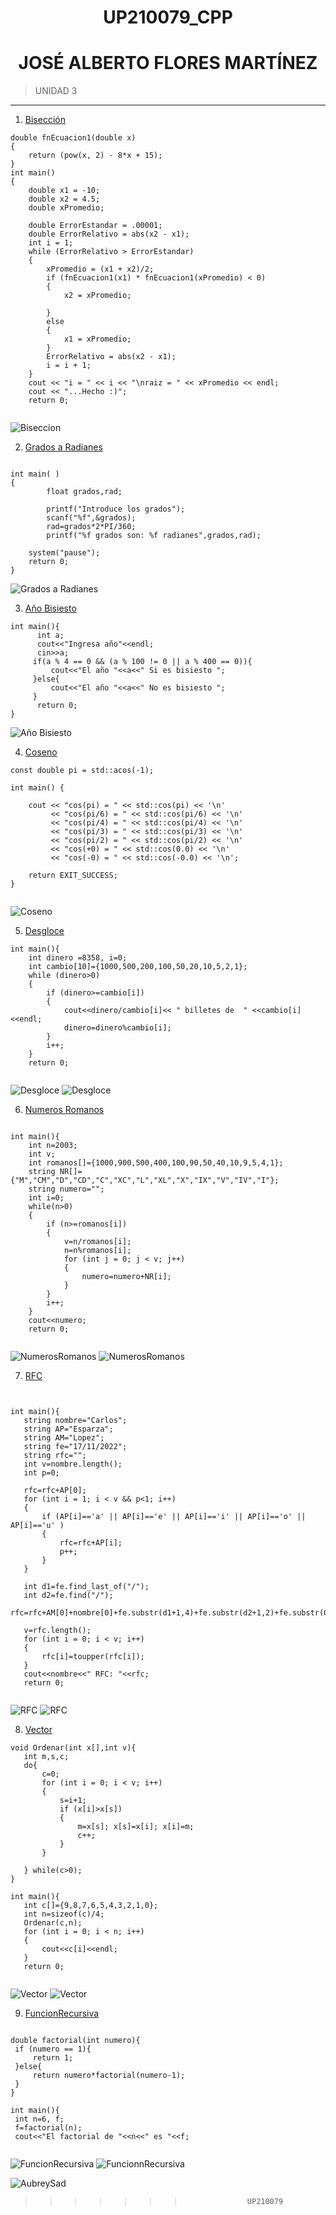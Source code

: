 <center>

# UP210079_CPP
# **JOSÉ ALBERTO FLORES MARTÍNEZ**

</center>

>UNIDAD 3
***  
 1. [Bisección](https://github.com/UP210079/UP210079_CPP/blob/main/U3/01_Biseccion.cpp)

```
double fnEcuacion1(double x)
{
    return (pow(x, 2) - 8*x + 15);
}
int main()
{
    double x1 = -10;
    double x2 = 4.5;
    double xPromedio;

    double ErrorEstandar = .00001;
    double ErrorRelativo = abs(x2 - x1); 
    int i = 1;
    while (ErrorRelativo > ErrorEstandar)
    {
        xPromedio = (x1 + x2)/2;
        if (fnEcuacion1(x1) * fnEcuacion1(xPromedio) < 0)
        {
            x2 = xPromedio;
        
        } 
        else 
        {
            x1 = xPromedio;
        }
        ErrorRelativo = abs(x2 - x1);
        i = i + 1;
    }
    cout << "i = " << i << "\nraiz = " << xPromedio << endl;
    cout << "...Hecho :)";
    return 0;
    
```
![Biseccion](./img/biseccion.png "Biseccion")

 2. [Grados a Radianes](https://github.com/UP210079/UP210079_CPP/blob/main/U3/02_GradosARadianes.cpp)

```

int main( )
{
        float grados,rad;
 
        printf("Introduce los grados");
        scanf("%f",&grados);
        rad=grados*2*PI/360;
        printf("%f grados son: %f radianes",grados,rad);
 
    system("pause");
    return 0;
}

```
![Grados a Radianes](./img/gradosradianes.png "Grados a Radianes")

 3. [Año Bisiesto](https://github.com/UP210079/UP210079_CPP/blob/main/U3/03_A%C3%B1oBIsiesto.cpp)
```
int main(){
      int a;
      cout<<"Ingresa año"<<endl;
      cin>>a;
     if(a % 4 == 0 && (a % 100 != 0 || a % 400 == 0)){
         cout<<"El año "<<a<<" Si es bisiesto ";
     }else{
         cout<<"El año "<<a<<" No es bisiesto ";
     }
      return 0;
}

```
![Año Bisiesto](./img/añobisiesto.png "Año Bisiesto")

 4. [Coseno](https://github.com/UP210079/UP210079_CPP/blob/main/U3/04_Coseno.cpp)

```
const double pi = std::acos(-1);

int main() {

    cout << "cos(pi) = " << std::cos(pi) << '\n'
         << "cos(pi/6) = " << std::cos(pi/6) << '\n'
         << "cos(pi/4) = " << std::cos(pi/4) << '\n'
         << "cos(pi/3) = " << std::cos(pi/3) << '\n'
         << "cos(pi/2) = " << std::cos(pi/2) << '\n'
         << "cos(+0) = " << std::cos(0.0) << '\n'
         << "cos(-0) = " << std::cos(-0.0) << '\n';

    return EXIT_SUCCESS;
}


```
![Coseno](./img/coseno.png "Coseno")

 5. [Desgloce](https://github.com/UP210079/UP210079_CPP/blob/main/U3/05_DesgloceDeMoneda.cpp)

```
int main(){
    int dinero =8358, i=0;
    int cambio[10]={1000,500,200,100,50,20,10,5,2,1};
    while (dinero>0)
    {
        if (dinero>=cambio[i])
        {
            cout<<dinero/cambio[i]<< " billetes de  " <<cambio[i]<<endl;
            dinero=dinero%cambio[i];
        }
        i++;
    }
    return 0;
  
 ```
 ![Desgloce](./img/Desgloce.png "Desgloce")
 ![Desgloce](./img/desglocecorrida.png "DesCorrida")
 
   6. [Numeros Romanos](https://github.com/UP210079/UP210079_CPP/blob/main/U3/06_NumerosRomanos.cpp)
   
```

int main(){
    int n=2003;
    int v;
    int romanos[]={1000,900,500,400,100,90,50,40,10,9,5,4,1};
    string NR[]={"M","CM","D","CD","C","XC","L","XL","X","IX","V","IV","I"};
    string numero="";
    int i=0;
    while(n>0)
    {
        if (n>=romanos[i])
        {
            v=n/romanos[i];
            n=n%romanos[i];
            for (int j = 0; j < v; j++)
            {
                numero=numero+NR[i];
            }
        }
        i++;
    }
    cout<<numero;
    return 0;
  
 ```
 ![NumerosRomanos](./img/numerosrom.png "numerosrom")
 ![NumerosRomanos](./img/numerosromcorrida.png "RomCorrida")
 
 7. [RFC](https://github.com/UP210079/UP210079_CPP/blob/main/U3/07_RFC.cpp)
 
 ```


int main(){
    string nombre="Carlos";
    string AP="Esparza";
    string AM="Lopez";
    string fe="17/11/2022";
    string rfc="";
    int v=nombre.length(); 
    int p=0;
    
    rfc=rfc+AP[0];
    for (int i = 1; i < v && p<1; i++)
    {
        if (AP[i]=='a' || AP[i]=='e' || AP[i]=='i' || AP[i]=='o' || AP[i]=='u' )
        {
            rfc=rfc+AP[i];
            p++;
        }  
    }

    int d1=fe.find_last_of("/");
    int d2=fe.find("/");
    rfc=rfc+AM[0]+nombre[0]+fe.substr(d1+1,4)+fe.substr(d2+1,2)+fe.substr(0,2);
    
    v=rfc.length();
    for (int i = 0; i < v; i++)
    {
        rfc[i]=toupper(rfc[i]);
    }
    cout<<nombre<<" RFC: "<<rfc;
    return 0;
    
 ```
  ![RFC](./img/rfc.png "RFC")
  ![RFC](./img/rfccorrida.png "RFCCorrida")
  
  8. [Vector](https://github.com/UP210079/UP210079_CPP/blob/main/U3/08_OrdenarVector.cpp)
 
 ```
void Ordenar(int x[],int v){
    int m,s,c;
    do{
        c=0;
        for (int i = 0; i < v; i++)
        {
            s=i+1;
            if (x[i]>x[s])
            {
                m=x[s]; x[s]=x[i]; x[i]=m;
                c++;
            }   
        }
        
    } while(c>0);
}

int main(){
    int c[]={9,8,7,6,5,4,3,2,1,0};
    int n=sizeof(c)/4;
    Ordenar(c,n);
    for (int i = 0; i < n; i++)
    {
        cout<<c[i]<<endl;
    }
    return 0;
    
 ```
  ![Vector](./img/vector.png "Vector")
  ![Vector](./img/vectorcorrida.png "VectorCorrida")
  
   9. [FuncionRecursiva](https://github.com/UP210079/UP210079_CPP/blob/main/U3/09_FuncionRecursiva.cpp)
  
   ```

double factorial(int numero){
    if (numero == 1){
        return 1;
    }else{
        return numero*factorial(numero-1);
    }
}

int main(){
    int n=6, f;
    f=factorial(n);
    cout<<"El factorial de "<<n<<" es "<<f;
    
 ```
   ![FuncionRecursiva](./img/funcionrecursiva.png "FRecursiva")
   ![FuncionnRecursiva](./img/recursivacorrida.png "FRecursivaCorrida")
  
</center>

![AubreySad](./img/ausad.gif "AubreySad")

</center>

>>>>>>>                   UP210079
